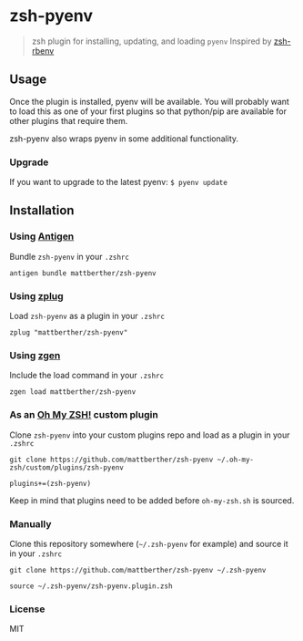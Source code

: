 # zsh-pyenv
> zsh plugin for installing, updating, and loading `pyenv`
> Inspired by [zsh-rbenv](https://github.com/cswl/zsh-rbenv)

## Usage
Once the plugin is installed, pyenv will be available. You will probably want to load this as one of your first plugins so that python/pip are available for other plugins that require them.

zsh-pyenv also wraps pyenv in some additional functionality.

### Upgrade
If you want to upgrade to the latest pyenv: `$ pyenv update`

## Installation

### Using [Antigen](https://github.com/zsh-users/antigen)
Bundle `zsh-pyenv` in your `.zshrc`

```
antigen bundle mattberther/zsh-pyenv
```

### Using [zplug](https://github.com/b4b4r07/zplug)
Load `zsh-pyenv` as a plugin in your `.zshrc`

```
zplug "mattberther/zsh-pyenv"
```

### Using [zgen](https://github.com/tarjoilija/zgen)
Include the load command in your `.zshrc`

```
zgen load mattberther/zsh-pyenv
```

### As an [Oh My ZSH!](https://github.com/robbyrussell/oh-my-zsh) custom plugin
Clone `zsh-pyenv` into your custom plugins repo and load as a plugin in your `.zshrc`

```shell
git clone https://github.com/mattberther/zsh-pyenv ~/.oh-my-zsh/custom/plugins/zsh-pyenv
```

```
plugins+=(zsh-pyenv)
```

Keep in mind that plugins need to be added before `oh-my-zsh.sh` is sourced.

### Manually
Clone this repository somewhere (`~/.zsh-pyenv` for example) and source it in your `.zshrc`

```shell
git clone https://github.com/mattberther/zsh-pyenv ~/.zsh-pyenv
```

```
source ~/.zsh-pyenv/zsh-pyenv.plugin.zsh
```

### License

MIT

